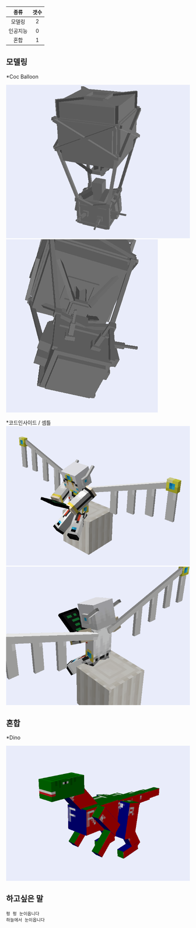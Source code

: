 |   종류  |  갯수  |
| :---:  | :---: |
|  모델링  |   2 |
| 인공지능 |  0   |
|  혼합  |   1   | 
## 모델링

*Coc Balloon

![00](https://raw.githubusercontent.com/Duduzzing/MCPE-ModPE-Script/master/Modeling/Clash-of-Clan/Balloon_WIP1.png)
![000](https://raw.githubusercontent.com/Duduzzing/MCPE-ModPE-Script/master/Modeling/Clash-of-Clan/Balloon_WIP2.png)

*코드인사이드 / 셈틀
![0000](https://raw.githubusercontent.com/Duduzzing/MCPE-ModPE-Script/master/Modeling/Team-AS/Semteul1.png)
![00000](https://raw.githubusercontent.com/Duduzzing/MCPE-ModPE-Script/master/Modeling/Team-AS/Semteul2.png)

## 혼합

*Dino

![0](https://raw.githubusercontent.com/Duduzzing/MCPE-ModPE-Script/master/Modeling/Dino_WIP.png)

## 하고싶은 말

```
펑 펑 눈이옵니다
하늘에서 눈이옵니다
```
